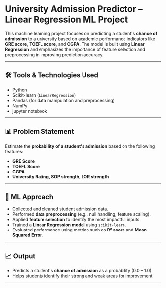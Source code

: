 #  University Admission Predictor – Linear Regression ML Project

This machine learning project focuses on predicting a student's **chance of admission** to a university based on academic performance indicators like **GRE score**, **TOEFL score**, and **CGPA**. The model is built using **Linear Regression** and emphasizes the importance of feature selection and preprocessing in improving prediction accuracy.

---

## 🛠️ Tools & Technologies Used

- Python 
- Scikit-learn (`LinearRegression`)  
- Pandas (for data manipulation and preprocessing)  
- NumPy  
- jupyter notebook

---

## 📊 Problem Statement

Estimate the **probability of a student's admission** based on the following features:
- **GRE Score**
- **TOEFL Score**
- **CGPA**
-  **University Rating, SOP strength, LOR strength**

---

## 🧠 ML Approach

- Collected and cleaned student admission data.
- Performed **data preprocessing** (e.g., null handling, feature scaling).
- Applied **feature selection** to identify the most impactful inputs.
- Trained a **Linear Regression model** using `scikit-learn`.
- Evaluated performance using metrics such as **R² score** and **Mean Squared Error**.

---

## 📈 Output

- Predicts a student's **chance of admission** as a probability (0.0 – 1.0)
- Helps students identify their strong and weak areas for improvement

---

